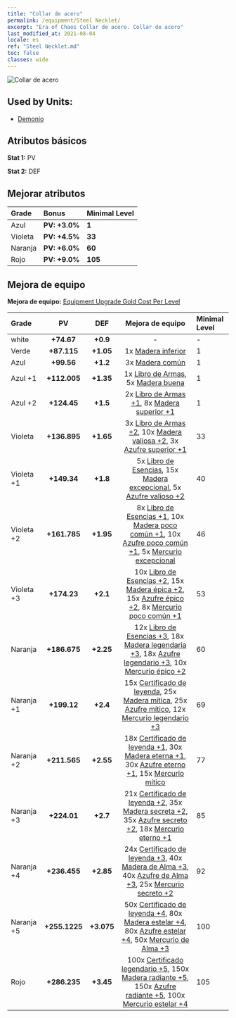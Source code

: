 ```yaml
---
title: "Collar de acero"
permalink: /equipment/Steel Necklet/
excerpt: "Era of Chaos Collar de acero. Collar de acero"
last_modified_at: 2021-08-04
locale: es
ref: "Steel Necklet.md"
toc: false
classes: wide
---
```


  ![Collar de acero](/images/e/e_5042.png)

## Used by Units:

* [Demonio](/es/units/Demon/) 


## Atributos básicos
 **Stat 1:** PV

 **Stat 2:** DEF

## Mejorar atributos

  |     Grade    |   Bonus | Minimal Level | 
  |:-------------|:--------|:--------------| 
  | Azul | **PV: +3.0%** | **1** | 
  | Violeta | **PV: +4.5%** | **33** | 
  | Naranja | **PV: +6.0%** | **60** | 
  | Rojo | **PV: +9.0%** | **105** | 


## Mejora de equipo
 **Mejora de equipo:** [Equipment Upgrade Gold Cost Per Level](/equipment/EquipmentUpgradeCostPerLevel/) 

  |          Grade      | PV | DEF | Mejora de equipo | Minimal Level |
  |:--------------------|:---------:|:---------:|:----------------:|:--------------|
  | white | **+74.67** | **+0.9** | - | - |
  | Verde | **+87.115** | **+1.05** | 1x [Madera inferior](/ItemsES/mat_1/) | 1 |
  | Azul | **+99.56** | **+1.2** | 3x [Madera común](/ItemsES/mat_7/) | 1 |
  | Azul +1 | **+112.005** | **+1.35** | 1x [Libro de Armas](/ItemsES/mat_18/), 5x [Madera buena](/ItemsES/mat_13/) | 1 |
  | Azul +2 | **+124.45** | **+1.5** | 2x [Libro de Armas +1](/ItemsES/mat_25/), 8x [Madera superior +1](/ItemsES/mat_20/) | 1 |
  | Violeta | **+136.895** | **+1.65** | 3x [Libro de Armas +2](/ItemsES/mat_32/), 10x [Madera valiosa +2](/ItemsES/mat_27/), 3x [Azufre superior +1](/ItemsES/mat_22/) | 33 |
  | Violeta +1 | **+149.34** | **+1.8** | 5x [Libro de Esencias](/ItemsES/mat_39/), 15x [Madera excepcional](/ItemsES/mat_34/), 5x [Azufre valioso +2](/ItemsES/mat_29/) | 40 |
  | Violeta +2 | **+161.785** | **+1.95** | 8x [Libro de Esencias +1](/ItemsES/mat_46/), 10x [Madera poco común +1](/ItemsES/mat_41/), 10x [Azufre poco común +1](/ItemsES/mat_43/), 5x [Mercurio excepcional](/ItemsES/mat_35/) | 46 |
  | Violeta +3 | **+174.23** | **+2.1** | 10x [Libro de Esencias +2](/ItemsES/mat_53/), 15x [Madera épica +2](/ItemsES/mat_48/), 15x [Azufre épico +2](/ItemsES/mat_50/), 8x [Mercurio poco común +1](/ItemsES/mat_42/) | 53 |
  | Naranja | **+186.675** | **+2.25** | 12x [Libro de Esencias +3](/ItemsES/mat_60/), 18x [Madera legendaria +3](/ItemsES/mat_55/), 18x [Azufre legendario +3](/ItemsES/mat_57/), 10x [Mercurio épico +2](/ItemsES/mat_49/) | 60 |
  | Naranja +1 | **+199.12** | **+2.4** | 15x [Certificado de leyenda](/ItemsES/mat_67/), 25x [Madera mítica](/ItemsES/mat_62/), 25x [Azufre mítico](/ItemsES/mat_64/), 12x [Mercurio legendario +3](/ItemsES/mat_56/) | 69 |
  | Naranja +2 | **+211.565** | **+2.55** | 18x [Certificado de leyenda +1](/ItemsES/mat_74/), 30x [Madera eterna +1](/ItemsES/mat_69/), 30x [Azufre eterno +1](/ItemsES/mat_71/), 15x [Mercurio mítico](/ItemsES/mat_63/) | 77 |
  | Naranja +3 | **+224.01** | **+2.7** | 21x [Certificado de leyenda +2](/ItemsES/mat_81/), 35x [Madera secreta +2](/ItemsES/mat_76/), 35x [Azufre secreto +2](/ItemsES/mat_78/), 18x [Mercurio eterno +1](/ItemsES/mat_70/) | 85 |
  | Naranja +4 | **+236.455** | **+2.85** | 24x [Certificado de leyenda +3](/ItemsES/mat_88/), 40x [Madera de Alma +3](/ItemsES/mat_83/), 40x [Azufre de Alma +3](/ItemsES/mat_85/), 25x [Mercurio secreto +2](/ItemsES/mat_77/) | 92 |
  | Naranja +5 | **+255.1225** | **+3.075** | 50x [Certificado de leyenda +4](/ItemsES/mat_95/), 80x [Madera estelar +4](/ItemsES/mat_90/), 80x [Azufre estelar +4](/ItemsES/mat_92/), 50x [Mercurio de Alma +3](/ItemsES/mat_84/) | 100 |
  | Rojo | **+286.235** | **+3.45** | 100x [Certificado legendario +5](/ItemsES/mat_102/), 150x [Madera radiante +5](/ItemsES/mat_97/), 150x [Azufre radiante +5](/ItemsES/mat_99/), 100x [Mercurio estelar +4](/ItemsES/mat_91/) | 105 |

